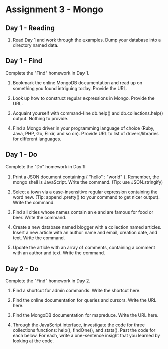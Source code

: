 # Assignment 3 - Mongo

## Day 1 - Reading

1. Read Day 1 and work through the examples. Dump your database into a
    directory named data.

## Day 1 - Find

Complete the "Find" homework in Day 1.

1. Bookmark the online MongoDB documentation and read up on something
    you found intriguing today. Provide the URL.


2. Look up how to construct regular expressions in Mongo. Provide the URL.



3. Acquaint yourself with command-line db.help() and db.collections.help() output.
    Nothing to provide.



4. Find a Mongo driver in your programming language of choice (Ruby, Java,
    PHP, Go, Elixir, and so on). Provide URL to list of drivers/libraries for
    different languages.


## Day 1 - Do

Complete the "Do" homework in Day 1

1. Print a JSON document containing { "hello" : "world" }.
    Remember, the mongo shell is JavaScript.
    Write the command. (Tip: use JSON.stringify)


2. Select a town via a case-insensitive regular expression containing the
    word new. (Tip: append .pretty() to your command to get nicer output).
    Write the command.


3. Find all cities whose names contain an e and are famous for food or beer.
    Write the command.


4. Create a new database named blogger with a collection named articles. Insert
    a new article with an author name and email, creation date, and text.
    Write the command.


5. Update the article with an array of comments, containing a comment with
    an author and text.
    Write the command.


## Day 2 - Do

Complete the "Find" homework in Day 2.

1. Find a shortcut for admin commands. Write the shortcut here.


2. Find the online documentation for queries and cursors. Write the URL here.


3. Find the MongoDB documentation for mapreduce. Write the URL here.


4. Through the JavaScript interface, investigate the code for three collections
    functions: help(), findOne(), and stats(). Past the code for each below.
    For each, write a one-sentence insight that you learned by looking at
    the code.
